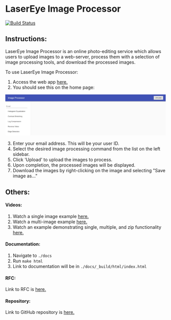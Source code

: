 # LaserEye Image Processor  

[![Build Status](https://travis-ci.org/jdavidli/ImageProcessorS18.svg?branch=master)](https://travis-ci.org/jdavidli/ImageProcessorS18)

## Instructions:  
LaserEye Image Processor is an online photo-editing service which allows users to upload images to a web-server, process them with a selection of image processing tools, and download the processed images.  

To use LaserEye Image Processor:  

1. Access the web app [here.](http://murmuring-waters-46695.herokuapp.com/)
2. You should see this on the home page: 

![homepage](readme_images/homepage.jpg)

3. Enter your email address. This will be your user ID.
4. Select the desired image processing command from the list on the left sidebar.
5. Click 'Upload' to upload the images to process.
6. Upon completion, the processed images will be displayed.
7. Download the images by right-clicking on the image and selecting "Save image as..."

## Others:

#### Videos:

1. Watch a single image example [here.](https://gfycat.com/ThunderousMiniatureKiskadee)
2. Watch a multi-image example [here.](https://gfycat.com/OpulentPhonyArmednylonshrimp)
3. Watch an example demonstrating single, multiple, and zip functionality [here.](https://photos.google.com/share/AF1QipNshQBWoJTdAjDKydVXBml-GsX8LgPQsRdFvTTeZAYmUtpvXthqVLnXiqUjCh7XhA?key=RzlXWG5TbEV3YnIxR1JPN1p3NHAtYzZvTGdfMjNn)

#### Documentation:  

1. Navigate to `./docs`
2. Run `make html`
3. Link to documentation will be in `./docs/_build/html/index.html`  

#### RFC:
Link to RFC is [here.](https://docs.google.com/document/d/1FFBqq40pDFD-H9ySttweP7yp4EPdtybOCdWYpvqcGrI/edit?ts=5ace36d4#heading=h.ht3dizgas7v2)  

#### Repository: 
Link to GitHub repository is [here.](https://github.com/jdavidli/ImageProcessorS18)
